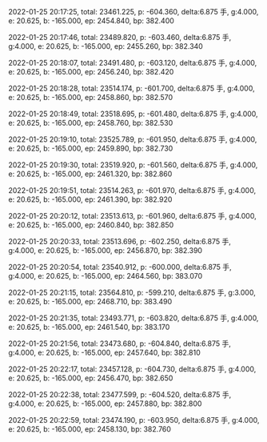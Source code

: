2022-01-25 20:17:25, total: 23461.225, p: -604.360, delta:6.875 手, g:4.000, e: 20.625, b: -165.000, ep: 2454.840, bp: 382.400

2022-01-25 20:17:46, total: 23489.820, p: -603.460, delta:6.875 手, g:4.000, e: 20.625, b: -165.000, ep: 2455.260, bp: 382.340

2022-01-25 20:18:07, total: 23491.480, p: -603.120, delta:6.875 手, g:4.000, e: 20.625, b: -165.000, ep: 2456.240, bp: 382.420

2022-01-25 20:18:28, total: 23514.174, p: -601.700, delta:6.875 手, g:4.000, e: 20.625, b: -165.000, ep: 2458.860, bp: 382.570

2022-01-25 20:18:49, total: 23518.695, p: -601.480, delta:6.875 手, g:4.000, e: 20.625, b: -165.000, ep: 2458.760, bp: 382.530

2022-01-25 20:19:10, total: 23525.789, p: -601.950, delta:6.875 手, g:4.000, e: 20.625, b: -165.000, ep: 2459.890, bp: 382.730

2022-01-25 20:19:30, total: 23519.920, p: -601.560, delta:6.875 手, g:4.000, e: 20.625, b: -165.000, ep: 2461.320, bp: 382.860

2022-01-25 20:19:51, total: 23514.263, p: -601.970, delta:6.875 手, g:4.000, e: 20.625, b: -165.000, ep: 2461.390, bp: 382.920

2022-01-25 20:20:12, total: 23513.613, p: -601.960, delta:6.875 手, g:4.000, e: 20.625, b: -165.000, ep: 2460.840, bp: 382.850

2022-01-25 20:20:33, total: 23513.696, p: -602.250, delta:6.875 手, g:4.000, e: 20.625, b: -165.000, ep: 2456.870, bp: 382.390

2022-01-25 20:20:54, total: 23540.912, p: -600.000, delta:6.875 手, g:4.000, e: 20.625, b: -165.000, ep: 2464.560, bp: 383.070

2022-01-25 20:21:15, total: 23564.810, p: -599.210, delta:6.875 手, g:3.000, e: 20.625, b: -165.000, ep: 2468.710, bp: 383.490

2022-01-25 20:21:35, total: 23493.771, p: -603.820, delta:6.875 手, g:4.000, e: 20.625, b: -165.000, ep: 2461.540, bp: 383.170

2022-01-25 20:21:56, total: 23473.680, p: -604.840, delta:6.875 手, g:4.000, e: 20.625, b: -165.000, ep: 2457.640, bp: 382.810

2022-01-25 20:22:17, total: 23457.128, p: -604.730, delta:6.875 手, g:4.000, e: 20.625, b: -165.000, ep: 2456.470, bp: 382.650

2022-01-25 20:22:38, total: 23477.599, p: -604.520, delta:6.875 手, g:4.000, e: 20.625, b: -165.000, ep: 2457.880, bp: 382.800

2022-01-25 20:22:59, total: 23474.190, p: -603.950, delta:6.875 手, g:4.000, e: 20.625, b: -165.000, ep: 2458.130, bp: 382.760